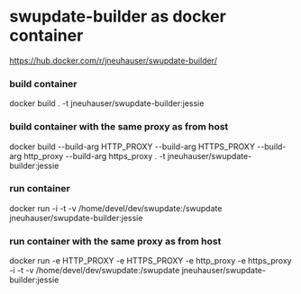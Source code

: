 # swupdate-builder as docker container

https://hub.docker.com/r/jneuhauser/swupdate-builder/

### build container
docker build . -t jneuhauser/swupdate-builder:jessie

### build container with the same proxy as from host
docker build --build-arg HTTP_PROXY --build-arg HTTPS_PROXY --build-arg http_proxy --build-arg https_proxy . -t jneuhauser/swupdate-builder:jessie

### run container
docker run -i -t -v /home/devel/dev/swupdate:/swupdate jneuhauser/swupdate-builder:jessie

### run container with the same proxy as from host
docker run -e HTTP_PROXY -e HTTPS_PROXY -e http_proxy -e https_proxy -i -t -v /home/devel/dev/swupdate:/swupdate jneuhauser/swupdate-builder:jessie
